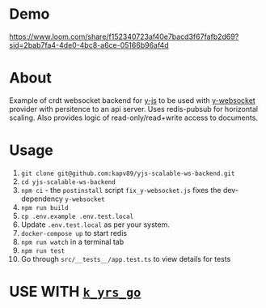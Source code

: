 # Demo
https://www.loom.com/share/f152340723af40e7bacd3f67fafb2d69?sid=2bab7fa4-4de0-4bc8-a6ce-05166b96af4d

# About
Example of crdt websocket backend for [y-js](https://github.com/yjs/yjs) to be used with [y-websocket](https://github.com/yjs/y-websocket) provider with persitence to an api server. Uses redis-pubsub for horizontal scaling. Also provides logic of read-only/read+write access to documents.

# Usage
1. `git clone git@github.com:kapv89/yjs-scalable-ws-backend.git`
1. `cd yjs-scalable-ws-backend`
1. `npm ci` - the `postinstall` script `fix_y-websocket.js` fixes the dev-dependency `y-websocket`
1. `npm run build`
1. `cp .env.example .env.test.local`
1. Update `.env.test.local` as per your system.
1. `docker-compose up` to start redis
1. `npm run watch` in a terminal tab
1. `npm run test`
1. Go through `src/__tests__/app.test.ts` to view details for tests

# USE WITH [`k_yrs_go`](https://github.com/kapv89/k_yrs_go)
